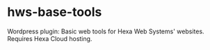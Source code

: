 # hws-base-tools
Wordpress plugin: Basic web tools for Hexa Web Systems' websites. Requires Hexa Cloud hosting. 
